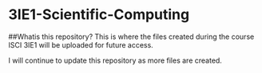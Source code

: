 # 3IE1-Scientific-Computing

##Whatis this repository?
This is where the files created during the course ISCI 3IE1 will be uploaded for future access. 

I will continue to update this repository as more files are created.